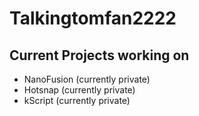 # Talkingtomfan2222

## Current Projects working on
- NanoFusion (currently private)
- Hotsnap (currently private)
- kScript (currently private)
